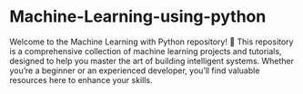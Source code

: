 # Machine-Learning-using-python
Welcome to the Machine Learning with Python repository! 🚀  This repository is a comprehensive collection of machine learning projects and tutorials, designed to help you master the art of building intelligent systems. Whether you’re a beginner or an experienced developer, you’ll find valuable resources here to enhance your skills. 
